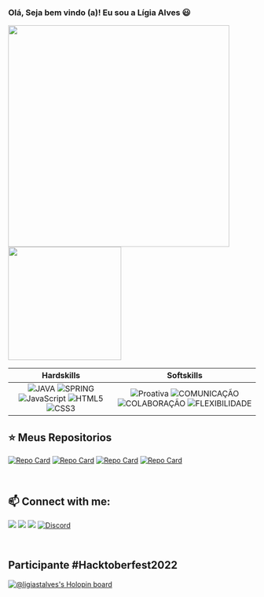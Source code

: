 ### Olá, Seja bem vindo (a)! Eu sou a Lígia Alves 😃

<img height="450em" src="https://github.com/ligiastalves/ligiastalves/assets/79613974/8a57a9f0-1ab2-460b-9a89-a7cfa4b6b376" /><img height="230em" src="https://github-readme-stats.vercel.app/api/top-langs/?username=ligiastalves&layout=compact&langs_count=7&theme=dracula"/>

|Hardskills| Softskills|
| :---: | :---: |
|![JAVA](https://img.shields.io/badge/JAVA-000?style=for-the-badge&logo=java) ![SPRING](https://img.shields.io/badge/Spring-000?style=for-the-badge&logo=spring) ![JavaScript](https://img.shields.io/badge/Javascript-000?style=for-the-badge&logo=javascript) ![HTML5](https://img.shields.io/badge/HTML5-000?style=for-the-badge&logo=html5) ![CSS3](https://img.shields.io/badge/css3-000?style=for-the-badge&logo=css3)| ![Proativa](https://img.shields.io/badge/PROATIVA-ED1?style=for-the-badge&logo=java) ![COMUNICAÇÃO](https://img.shields.io/badge/COMUNICAÇÃO-ED1?style=for-the-badge&logo=java) ![COLABORAÇÃO](https://img.shields.io/badge/COLABORAÇÃO-ED1?style=for-the-badge&logo=java) ![FLEXIBILIDADE](https://img.shields.io/badge/FLEXIBILIDADE-ED1?style=for-the-badge&logo=java)|
 
## :star: Meus Repositorios 

[![Repo Card](https://github-readme-stats.vercel.app/api/pin/?username=ligiastalves&repo=Desafio-DIO-Banco-Digital&bg_color=000&border_color=30A3DC&show_icons=true&icon_color=30A3DC&title_color=E94D5F&text_color=FFF)](https://github.com/ligiastalves/Desafio-DIO-Banco-Digital) [![Repo Card](https://github-readme-stats.vercel.app/api/pin/?username=ligiastalves&repo=Java-Bootcamp-DIO&bg_color=000&border_color=30A3DC&show_icons=true&icon_color=30A3DC&title_color=E94D5F&text_color=FFF)](https://github.com/ligiastalves/Java-Bootcamp-DIO)
[![Repo Card](https://github-readme-stats.vercel.app/api/pin/?username=ligiastalves&repo=sacola-api-ifood-devweek&bg_color=000&border_color=30A3DC&show_icons=true&icon_color=30A3DC&title_color=E94D5F&text_color=FFF)](https://github.com/ligiastalves/sacola-api-ifood-devweek) [![Repo Card](https://github-readme-stats.vercel.app/api/pin/?username=ligiastalves&repo=jokenpo-java&bg_color=000&border_color=30A3DC&show_icons=true&icon_color=30A3DC&title_color=E94D5F&text_color=FFF)](https://github.com/ligiastalves/jokenpo-java)

<br>
 
## 📫 Connect with me:

<a href="https://www.linkedin.com/in/ligiastalves/" target="_blank"><img src="https://img.shields.io/badge/-LinkedIn-%230077B5?style=for-the-badge&logo=linkedin&logoColor=white" target="_blank"></a> 
<a href="https://instagram.com/ligiastalves" target="_blank"><img src="https://img.shields.io/badge/-Instagram-%23E4405F?style=for-the-badge&logo=instagram&logoColor=white" target="_blank"></a>
<a href = "mailto:ligia.stalves@gmail.com"><img src="https://img.shields.io/badge/-Gmail-%23333?style=for-the-badge&logo=gmail&logoColor=white" target="_blank"></a>
[![Discord](https://img.shields.io/badge/Discord-000?style=for-the-badge&logo=discord)](https://www.discord.com/in/ligiastalves#2439/)  
 
<br>

## Participante #Hacktoberfest2022
[![@ligiastalves's Holopin board](https://holopin.io/api/user/board?user=ligiastalves)](https://holopin.io/@ligiastalves)
